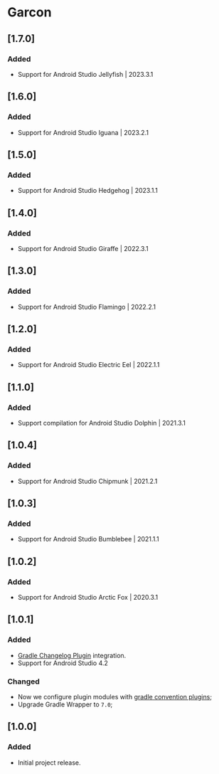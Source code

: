 # Garcon

## [1.7.0]
### Added
- Support for Android Studio Jellyfish | 2023.3.1

## [1.6.0]
### Added
- Support for Android Studio Iguana | 2023.2.1

## [1.5.0]
### Added
- Support for Android Studio Hedgehog | 2023.1.1

## [1.4.0]
### Added
- Support for Android Studio Giraffe | 2022.3.1

## [1.3.0]
### Added
- Support for Android Studio Flamingo | 2022.2.1

## [1.2.0]
### Added
- Support for Android Studio Electric Eel | 2022.1.1

## [1.1.0]
### Added
- Support compilation for Android Studio Dolphin | 2021.3.1

## [1.0.4]
### Added
- Support for Android Studio Chipmunk | 2021.2.1

## [1.0.3]
### Added
- Support for Android Studio Bumblebee | 2021.1.1

## [1.0.2]
### Added
- Support for Android Studio Arctic Fox | 2020.3.1

## [1.0.1]
### Added
- [Gradle Changelog Plugin](https://github.com/JetBrains/gradle-changelog-plugin) integration.
- Support for Android Studio 4.2

### Changed
- Now we configure plugin modules with [gradle convention plugins](https://docs.gradle.org/current/samples/sample_convention_plugins.html);
- Upgrade Gradle Wrapper to `7.0`;

## [1.0.0]
### Added
- Initial project release.
